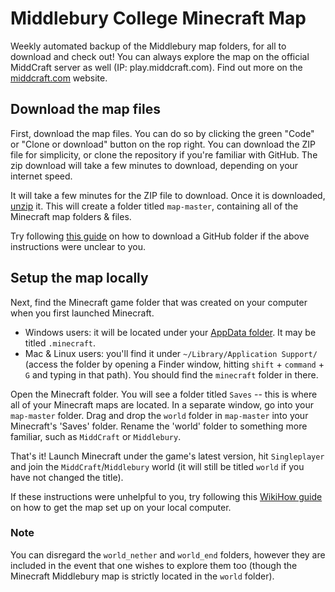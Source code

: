 # Middlebury College Minecraft Map
Weekly automated backup of the Middlebury map folders, for all to download and check out!
You can always explore the map on the official MiddCraft server as well (IP: play.middcraft.com).  Find out more on the [middcraft.com](https://middcraft.com) website.

## Download the map files
First, download the map files. You can do so by clicking the green "Code" or "Clone or download" button on the rop right.  You can download the ZIP file for simplicity, or clone the repository if you're familiar with GitHub.  The zip download will take a few minutes to download, depending on your internet speed.

It will take a few minutes for the ZIP file to download. Once it is downloaded, [unzip](https://www.wikihow.com/Unzip-a-File) it.  This will create a folder titled `map-master`, containing all of the Minecraft map folders & files.

Try following [this guide](https://www.wikihow.com/Download-a-GitHub-Folder) on how to download a GitHub folder if the above instructions were unclear to you.

## Setup the map locally
Next, find the Minecraft game folder that was created on your computer when you first launched Minecraft.
- Windows users: it will be located under your [AppData folder](https://www.howtogeek.com/318177/what-is-the-appdata-folder-in-windows/). It may be titled `.minecraft`.
- Mac & Linux users: you'll find it under `~/Library/Application Support/` (access the folder by opening a Finder window, hitting `shift` + `command` + `G` and typing in that path). You should find the `minecraft` folder in there.

Open the Minecraft folder.  You will see a folder titled `Saves` -- this is where all of your Minecraft maps are located.  In a separate window, go into your `map-master` folder.  Drag and drop the `world` folder in `map-master` into your Minecraft's 'Saves' folder.  Rename the 'world' folder to something more familiar, such as `MiddCraft` or `Middlebury`.

That's it! Launch Minecraft under the game's latest version, hit `Singleplayer` and join the `MiddCraft`/`Middlebury` world (it will still be titled `world` if you have not changed the title).

If these instructions were unhelpful to you, try following this [WikiHow guide](https://www.wikihow.com/Play-a-Custom-Minecraft-Map) on how to get the map set up on your local computer.

### Note

You can disregard the `world_nether` and `world_end` folders, however they are included in the event that one wishes to explore them too (though the Minecraft Middlebury map is strictly located in the `world` folder).
